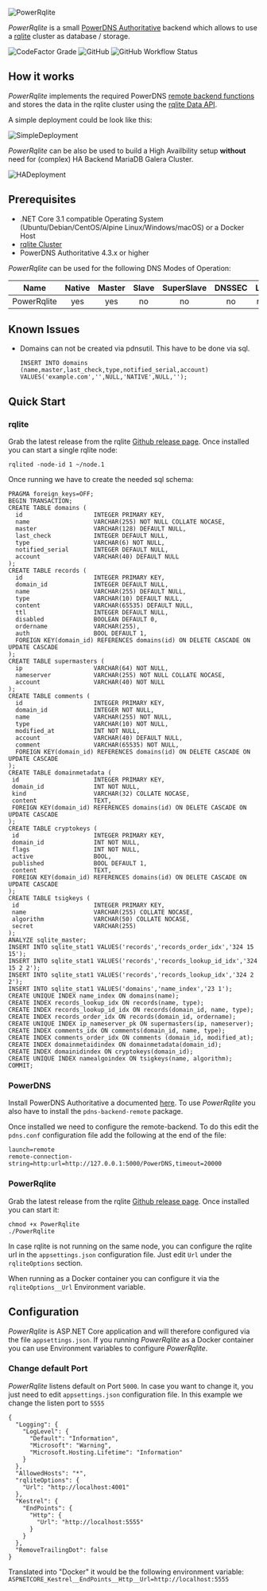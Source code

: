 ![PowerRqlite](PowerRqlite/Resources/logo-text.png)

*PowerRqlite* is a small [PowerDNS Authoritative](https://powerdns.com) backend which allows to use a [rqlite](https://github.com/rqlite/rqlite) cluster as database / storage.

![CodeFactor Grade](https://img.shields.io/codefactor/grade/github/KlettIT/PowerRqlite/master?style=plastic)
![GitHub](https://img.shields.io/github/license/KlettIT/PowerRqlite?style=plastic)
![GitHub Workflow Status](https://img.shields.io/github/workflow/status/KlettIT/PowerRqlite/CI?style=plastic)

## How it works

*PowerRqlite* implements the required PowerDNS [remote backend functions](https://doc.powerdns.com/authoritative/backends/remote.html) and stores the data in the rqlite cluster using the [rqlite Data API](https://github.com/rqlite/rqlite/blob/master/DOC/DATA_API.md).

A simple deployment could be look like this:

![SimpleDeployment](docs/SimpleDeployment.png)

*PowerRqlite* can be also be used to build a High Availbility setup **without** need for (complex) HA Backend MariaDB Galera Cluster.

![HADeployment](docs/HADeployment.png)

## Prerequisites

* .NET Core 3.1 compatible Operating System (Ubuntu/Debian/CentOS/Alpine Linux/Windows/macOS) or a Docker Host
* [rqlite Cluster](https://github.com/rqlite/rqlite/blob/master/DOC/CLUSTER_MGMT.md)
* PowerDNS Authoritative 4.3.x or higher

*PowerRqlite* can be used for the following DNS Modes of Operation:

| Name        | Native | Master | Slave | SuperSlave | DNSSEC | Launch |
|-------------|:------:|:------:|:-----:|:----------:|:------:|:------:|
| PowerRqlite |   yes  |   yes  |   no  |     no     |   no   | remote |



## Known Issues

* Domains can not be created via pdnsutil. This have to be done via sql.
  ```
  INSERT INTO domains (name,master,last_check,type,notified_serial,account) VALUES('example.com','',NULL,'NATIVE',NULL,'');
  ```

## Quick Start

### rqlite

Grab the latest release from the rqlite [Github release page](https://github.com/rqlite/rqlite/releases). Once installed you can start a single rqlite node:

```
rqlited -node-id 1 ~/node.1
```

Once running we have to create the needed sql schema:

```
PRAGMA foreign_keys=OFF;
BEGIN TRANSACTION;
CREATE TABLE domains (
  id                    INTEGER PRIMARY KEY,
  name                  VARCHAR(255) NOT NULL COLLATE NOCASE,
  master                VARCHAR(128) DEFAULT NULL,
  last_check            INTEGER DEFAULT NULL,
  type                  VARCHAR(6) NOT NULL,
  notified_serial       INTEGER DEFAULT NULL,
  account               VARCHAR(40) DEFAULT NULL
);
CREATE TABLE records (
  id                    INTEGER PRIMARY KEY,
  domain_id             INTEGER DEFAULT NULL,
  name                  VARCHAR(255) DEFAULT NULL,
  type                  VARCHAR(10) DEFAULT NULL,
  content               VARCHAR(65535) DEFAULT NULL,
  ttl                   INTEGER DEFAULT NULL,
  disabled              BOOLEAN DEFAULT 0,
  ordername             VARCHAR(255),
  auth                  BOOL DEFAULT 1,
  FOREIGN KEY(domain_id) REFERENCES domains(id) ON DELETE CASCADE ON UPDATE CASCADE
);
CREATE TABLE supermasters (
  ip                    VARCHAR(64) NOT NULL,
  nameserver            VARCHAR(255) NOT NULL COLLATE NOCASE,
  account               VARCHAR(40) NOT NULL
);
CREATE TABLE comments (
  id                    INTEGER PRIMARY KEY,
  domain_id             INTEGER NOT NULL,
  name                  VARCHAR(255) NOT NULL,
  type                  VARCHAR(10) NOT NULL,
  modified_at           INT NOT NULL,
  account               VARCHAR(40) DEFAULT NULL,
  comment               VARCHAR(65535) NOT NULL,
  FOREIGN KEY(domain_id) REFERENCES domains(id) ON DELETE CASCADE ON UPDATE CASCADE
);
CREATE TABLE domainmetadata (
 id                     INTEGER PRIMARY KEY,
 domain_id              INT NOT NULL,
 kind                   VARCHAR(32) COLLATE NOCASE,
 content                TEXT,
 FOREIGN KEY(domain_id) REFERENCES domains(id) ON DELETE CASCADE ON UPDATE CASCADE
);
CREATE TABLE cryptokeys (
 id                     INTEGER PRIMARY KEY,
 domain_id              INT NOT NULL,
 flags                  INT NOT NULL,
 active                 BOOL,
 published              BOOL DEFAULT 1,
 content                TEXT,
 FOREIGN KEY(domain_id) REFERENCES domains(id) ON DELETE CASCADE ON UPDATE CASCADE
);
CREATE TABLE tsigkeys (
 id                     INTEGER PRIMARY KEY,
 name                   VARCHAR(255) COLLATE NOCASE,
 algorithm              VARCHAR(50) COLLATE NOCASE,
 secret                 VARCHAR(255)
);
ANALYZE sqlite_master;
INSERT INTO sqlite_stat1 VALUES('records','records_order_idx','324 15 15');
INSERT INTO sqlite_stat1 VALUES('records','records_lookup_id_idx','324 15 2 2');
INSERT INTO sqlite_stat1 VALUES('records','records_lookup_idx','324 2 2');
INSERT INTO sqlite_stat1 VALUES('domains','name_index','23 1');
CREATE UNIQUE INDEX name_index ON domains(name);
CREATE INDEX records_lookup_idx ON records(name, type);
CREATE INDEX records_lookup_id_idx ON records(domain_id, name, type);
CREATE INDEX records_order_idx ON records(domain_id, ordername);
CREATE UNIQUE INDEX ip_nameserver_pk ON supermasters(ip, nameserver);
CREATE INDEX comments_idx ON comments(domain_id, name, type);
CREATE INDEX comments_order_idx ON comments (domain_id, modified_at);
CREATE INDEX domainmetaidindex ON domainmetadata(domain_id);
CREATE INDEX domainidindex ON cryptokeys(domain_id);
CREATE UNIQUE INDEX namealgoindex ON tsigkeys(name, algorithm);
COMMIT;
```

### PowerDNS

Install PowerDNS Authoritative a documented [here](https://doc.powerdns.com/authoritative/installation.html).
To use *PowerRqlite* you also have to install the `pdns-backend-remote` package.

Once installed we need to configure the remote-backend. To do this edit the `pdns.conf` configuration file add the following at the end of the file:

```
launch=remote
remote-connection-string=http:url=http://127.0.0.1:5000/PowerDNS,timeout=20000
```

### PowerRqlite

Grab the latest release from the rqlite [Github release page](https://github.com/KlettIT/PowerRqlite/releases). Once installed you can start it:

```
chmod +x PowerRqlite
./PowerRqlite
```

In case rqlite is not running on the same node, you can configure the rqlite url in the `appsettings.json` configuration file. Just edit `Url` under the `rqliteOptions` section.

When running as a Docker container you can configure it via the `rqliteOptions__Url` Environment variable.

## Configuration

*PowerRqlite* is ASP.NET Core application and will therefore configured via the file `appsettings.json`.
If you running *PowerRqlite* as a Docker container you can use Environment variables to configure *PowerRqlite*.

### Change default Port

*PowerRqlite* listens default on Port `5000`. In case you want to change it, you just need to edit `appsettings.json` configuration file. In this example we change the listen port to `5555`

```
{
  "Logging": {
    "LogLevel": {
      "Default": "Information",
      "Microsoft": "Warning",
      "Microsoft.Hosting.Lifetime": "Information"
    }
  },
  "AllowedHosts": "*",
  "rqliteOptions": {
    "Url": "http://localhost:4001"
  },
  "Kestrel": {
    "EndPoints": {
      "Http": {
        "Url": "http://localhost:5555"
      }
    }
  },
  "RemoveTrailingDot": false
}
```

Translated into "Docker" it would be the following environment variable: `ASPNETCORE_Kestrel__EndPoints__Http__Url=http://localhost:5555`
